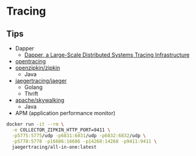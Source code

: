 # Tracing
## Tips
* Dapper
  * [Dapper, a Large-Scale Distributed Systems Tracing Infrastructure](https://research.google.com/pubs/pub36356.html)
* [opentracing](http://opentracing.io/)
* [openzipkin/zipkin](https://github.com/openzipkin/zipkin)
  * Java
* [jaegertracing/jaeger](https://github.com/jaegertracing/jaeger)
  * Golang
  * Thrift
* [apache/skywalking](https://github.com/apache/incubator-skywalking)
  * Java
* APM (application performance monitor)


```bash
docker run -it --rm \
  -e COLLECTOR_ZIPKIN_HTTP_PORT=9411 \
  -p5775:5775/udp -p6831:6831/udp -p6832:6832/udp \
  -p5778:5778 -p16686:16686 -p14268:14268 -p9411:9411 \
  jaegertracing/all-in-one:latest
```

